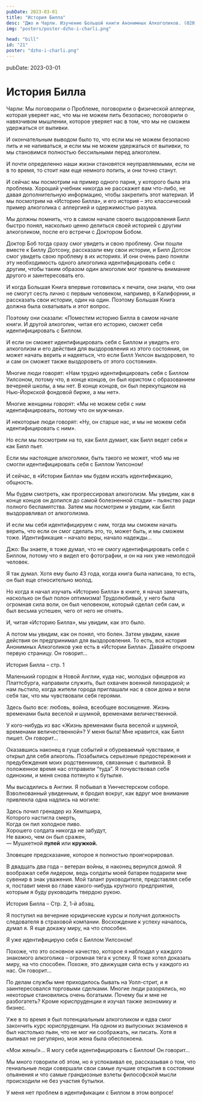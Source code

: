 ```yaml
---
pubDate: 2023-03-01
title: "История Билла"
desc: "Джо и Чарли. Изучение Большой книги Анонимных Алкоголиков. (020)"
img: "posters/poster-dzho-i-charli.png"

head: "bill"
id: "21"
poster: "dzho-i-charli.png"
---
```


pubDate: 2023-03-01

# История Билла

Чарли:
Мы поговорили о Проблеме, поговорили о физической аллергии, которая уверяет нас, что мы не можем пить безопасно; поговорили о навязчивом мышлении, которое уверяет нас в том, что мы не сможем удержаться от выпивки.

И окончательным выводом было то, что если мы не можем безопасно пить и не напиваться, и если мы не можем удержаться от выпивки, то мы становимся полностью бессильными перед алкоголем.

И почти определенно наши жизни становятся неуправляемыми, если не в то время, то стоит нам еще немного попить, и они точно станут.

И сейчас мы посмотрим на пример одного парня, у которого была эта проблема. Хороший учебник никогда не расскажет вам что-либо, не давая дополнительную информацию, чтобы закрепить этот материал. И мы посмотрим на «Историю Билла», и его история – это классический пример алкоголика с аллергией и одержимостью разума.

Мы должны помнить, что в самом начале своего выздоровления Билл быстро понял, насколько ценно делиться своей историей с другим алкоголиком, после его встречи с Доктором Бобом.

Доктор Боб тогда сразу смог увидеть и свою проблему. Они пошли вместе к Биллу Дотсону, рассказали ему свои истории, и Билл Дотсон смог увидеть свою проблему в их историях. И они очень рано поняли эту необходимость одного алкоголика идентифицировать себя с другим, чтобы таким образом один алкоголик мог привлечь внимание другого и заинтересовать его.

И когда Большая Книга впервые готовилась к печати, они знали, что они не смогут сесть лично с первым человеком, например, в Калифорнии, и рассказать свои истории, один на один. Поэтому Большая Книга должна была охватывать и этот вопрос.

Поэтому они сказали: «Поместим историю Билла в самом начале книги. И другой алкоголик, читая его историю, сможет себя идентифицировать с Биллом.

И если он сможет идентифицировать себя с Биллом и увидеть его алкоголизм и его действия для выздоровления из этого состояния, он может начать верить и надеяться, что если Билл Уилсон выздоровел, то и сам он сможет также выздороветь от этого состояния».

Многие люди говорят: «Нам трудно идентифицировать себя с Биллом Уилсоном, потому что, в конце концов, он был юристом с образованием вечерней школы, а мы нет. В конце концов, он был перекупщиком на Нью-Йоркской фондовой бирже, а мы нет».

Многие женщины говорят: «Мы не можем себя с ним идентифицировать, потому что он мужчина».

И некоторые люди говорят: «Ну, он старше нас, и мы не можем себя идентифицировать с ним».

Но если мы посмотрим на то, как Билл думает, как Билл ведет себя и как Билл пьет.

Если мы настоящие алкоголики, быть такого не может, чтоб мы не смогли идентифицировать себя с Биллом Уилсоном!

И сейчас, в «Истории Билла» мы будем искать идентификацию, общность.

Мы будем смотреть, как прогрессировал алкоголизм. Мы увидим, как в конце концов он допился до самой болезненной стадии – пьянство ради полного беспамятства. Затем мы посмотрим и увидим, как Билл выздоравливал от алкоголизма.

И если мы себя идентифицируем с ним, тогда мы сможем начать верить, что если он смог сделать это, то, может быть, и мы сможем тоже. Идентификация – начало веры, начало надежды…

Джо:
Вы знаете, я тоже думал, что не смогу идентифицировать себя с Биллом, потому что я видел его фотографии, и он на них уже немолодой человек.

Я так думал. Хотя ему было 43 года, когда книга была написана, то есть, он был еще относительно молод.

Но когда я начал изучать «Историю Билла» в книге, я начал замечать, насколько он был полон оптимизма! Трудолюбивый, у него была огромная сила воли, он был человеком, который сделал себя сам, и был весьма успешен, чего от него не отнять.

И, читая «Историю Билла», мы увидим, как это было.

А потом мы увидим, как он понял, что болен. Затем увидим, какие действия он предпринимал для выздоровления. То есть, вся история Анонимных Алкоголиков уже есть в «Истории Билла». Давайте откроем первую страницу. Он говорит…

История Билла – стр. 1

Маленький городок в Новой Англии, куда нас, молодых офицеров из Платтсбурга, направили служить, был охвачен военной лихорадкой; и нам льстило, когда жители города приглашали нас в свои дома и вели себя так, что мы чувствовали себя героями.

Здесь было все: любовь, война, всеобщее восхищение. Жизнь временами была веселой и шумной, временами величественной.

У кого-нибудь из вас «Жизнь временами была веселой и шумной, временами величественной»? У меня была! Мне нравится, как Билл пишет. Он говорит…

Оказавшись наконец в гуще событий и обуреваемый чувствами, я открыл для себя алкоголь. Позабылись серьезные предостережения и предубеждения моих родственников, связанные с выпивкой. В положенное время нас отправили “туда”. Я почувствовал себя одиноким, и меня снова потянуло к бутылке.

Мы высадились в Англии. Я побывал в Уинчестерском соборе. Взволнованный увиденным, я бродил вокруг, как вдруг мое внимание привлекла одна надпись на могиле:

Здесь почил гренадер из Хемпшира, <br>
Которого настигла смерть, <br>
Когда он пил холодное пиво. <br>
Хорошего солдата никогда не забудут, <br>
Не важно, чем он был сражен, <br>
— Мушкетной **пулей** или **кружкой.**

Зловещее предсказание, которое я полностью проигнорировал.

В двадцать два года – ветеран войны, я наконец вернулся домой. Я воображал себя лидером, ведь солдаты моей батареи подарили мне сувенир в знак уважения. Мой талант руководителя, представлял себе я, поставит меня во главе какого-нибудь крупного предприятия, которым я буду руководить твердою рукою.

История Билла – Стр. 2, 1-й абзац.

Я поступил на вечерние юридические курсы и получил должность следователя в страховой компании. Восхождение к успеху началось, думал я. Я еще докажу миру, на что способен.

Я уже идентифицирую себя с Биллом Уилсоном!

Похоже, что это основное качество, которое я наблюдал у каждого знакомого алкоголика – огромная тяга к успеху. Я тоже хотел доказать миру, на что способен. Похоже, это движущая сила есть у каждого из нас. Он говорит…

По делам службы мне приходилось бывать на Уолл-стрит, и я заинтересовался торговыми сделками. Многие люди разорялись, но некоторые становились очень богатыми. Почему бы и мне не разбогатеть? Кроме юриспруденции я изучал также экономику и бизнес.

Уже в то время я был потенциальным алкоголиком и едва смог закончить курс юриспруденции. На одном из выпускных экзаменов я был настолько пьян, что не мог ни соображать, ни писать. Хотя я выпивал не регулярно, моя жена была обеспокоена.

«Мои жены!»… Я могу себя идентифицировать с Биллом! Он говорит…

Мы много говорили об этом, но я успокаивал ее, рассказывая о том, что гениальные люди совершали свои самые лучшие открытия в состоянии опьянения и что самые грандиозные взлеты философской мысли происходили не без участия бутылки.

У меня нет проблем в идентификации с Биллом в этом вопросе!
